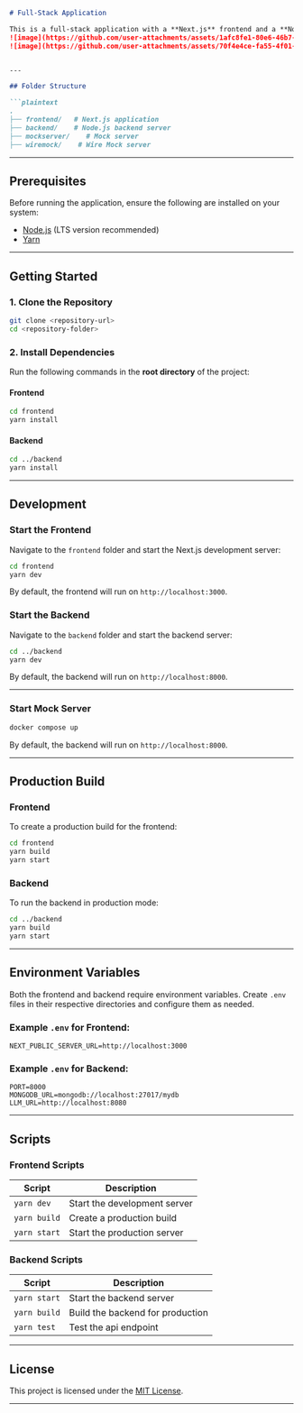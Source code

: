 
```markdown
# Full-Stack Application

This is a full-stack application with a **Next.js** frontend and a **Node.js** backend. The project uses **Yarn** as the package manager.
![image](https://github.com/user-attachments/assets/1afc8fe1-80e6-46b7-af99-f70a3f659ef4)
![image](https://github.com/user-attachments/assets/70f4e4ce-fa55-4f01-92f6-adde37486f54)


---

## Folder Structure

```plaintext
.
├── frontend/   # Next.js application
├── backend/    # Node.js backend server
├── mockserver/    # Mock server
├── wiremock/    # Wire Mock server
```

---

## Prerequisites

Before running the application, ensure the following are installed on your system:

- [Node.js](https://nodejs.org/) (LTS version recommended)
- [Yarn](https://yarnpkg.com/)

---

## Getting Started

### 1. Clone the Repository

```bash
git clone <repository-url>
cd <repository-folder>
```

### 2. Install Dependencies

Run the following commands in the **root directory** of the project:

#### Frontend
```bash
cd frontend
yarn install
```

#### Backend
```bash
cd ../backend
yarn install
```

---

## Development

### Start the Frontend
Navigate to the `frontend` folder and start the Next.js development server:

```bash
cd frontend
yarn dev
```

By default, the frontend will run on `http://localhost:3000`.

### Start the Backend
Navigate to the `backend` folder and start the backend server:

```bash
cd ../backend
yarn dev
```

By default, the backend will run on `http://localhost:8000`.

---

### Start Mock Server

```bash
docker compose up
```

By default, the backend will run on `http://localhost:8000`.

---

## Production Build

### Frontend
To create a production build for the frontend:

```bash
cd frontend
yarn build
yarn start
```

### Backend
To run the backend in production mode:

```bash
cd ../backend
yarn build
yarn start
```

---

## Environment Variables

Both the frontend and backend require environment variables. Create `.env` files in their respective directories and configure them as needed.

### Example `.env` for Frontend:
```env
NEXT_PUBLIC_SERVER_URL=http://localhost:3000
```

### Example `.env` for Backend:
```env
PORT=8000
MONGODB_URL=mongodb://localhost:27017/mydb
LLM_URL=http://localhost:8080
```

---

## Scripts

### Frontend Scripts
| Script       | Description                                |
|--------------|--------------------------------------------|
| `yarn dev`   | Start the development server               |
| `yarn build` | Create a production build                 |
| `yarn start` | Start the production server               |

### Backend Scripts
| Script       | Description                                |
|--------------|--------------------------------------------|
| `yarn start` | Start the backend server                  |
| `yarn build` | Build the backend for production          |
| `yarn test` | Test the api endpoint         |

---

## License

This project is licensed under the [MIT License](LICENSE).

---

